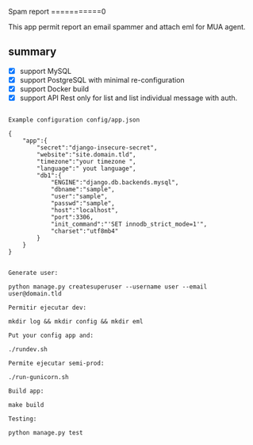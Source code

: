 Spam report
===========0

This app permit report an email spammer and attach eml for MUA agent.

## summary

- [x] support MySQL
- [x] support PostgreSQL with minimal re-configuration
- [x] support Docker build
- [x] support API Rest only for list and list individual message with auth.
  
```

Example configuration config/app.json

{
    "app":{
        "secret":"django-insecure-secret",
        "website":"site.domain.tld",
        "timezone":"your timezone ",
        "language":" yout language",
        "db1":{
            "ENGINE":"django.db.backends.mysql",
            "dbname":"sample",
            "user":"sample",
            "passwd":"sample",
            "host":"localhost",
            "port":3306,
            "init_command":"'SET innodb_strict_mode=1'",
            "charset":"utf8mb4"
        }
    }
}


Generate user:

python manage.py createsuperuser --username user --email user@domain.tld

Permitir ejecutar dev:

mkdir log && mkdir config && mkdir eml

Put your config app and:

./rundev.sh

Permite ejecutar semi-prod:

./run-gunicorn.sh

Build app:

make build

Testing:

python manage.py test

```